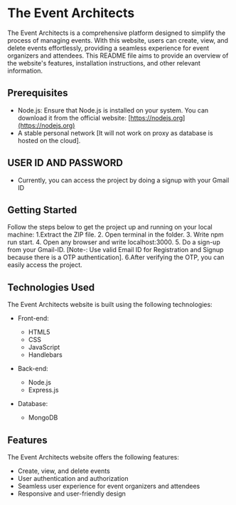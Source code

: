 # The Event Architects

The Event Architects is a comprehensive platform designed to simplify the process of managing events. With this website, users can create, view, and delete events effortlessly, providing a seamless experience for event organizers and attendees. This README file aims to provide an overview of the website's features, installation instructions, and other relevant information.

## Prerequisites

- Node.js: Ensure that Node.js is installed on your system. You can download it from the official website: [https://nodejs.org](https://nodejs.org)
- A stable personal network [It will not work on proxy as database is hosted on the cloud]. 

## USER ID AND PASSWORD
- Currently, you can access the project by doing a signup with your Gmail ID

## Getting Started

Follow the steps below to get the project up and running on your local machine:
1.Extract the ZIP file.
2. Open terminal in the folder.
3. Write npm run start.
4. Open any browser and write localhost:3000.
5. Do a sign-up from your Gmail-ID.
[Note-: Use valid Email ID for Registration and Signup because there is a OTP authentication].
6.After verifying the OTP, you can easily access the project. 

## Technologies Used

The Event Architects website is built using the following technologies:

- Front-end:
  - HTML5
  - CSS
  - JavaScript
  - Handlebars

- Back-end:
  - Node.js
  - Express.js

- Database:
  - MongoDB

## Features

The Event Architects website offers the following features:

- Create, view, and delete events
- User authentication and authorization
- Seamless user experience for event organizers and attendees
- Responsive and user-friendly design


